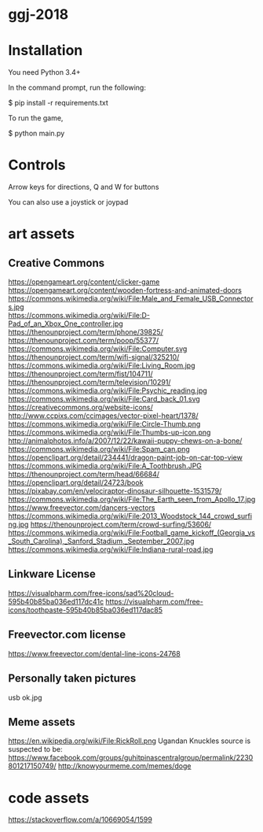 # ggj-2018

# Installation

You need Python 3.4+

In the command prompt, run the following:

$ pip install -r requirements.txt

To run the game,

$ python main.py

# Controls

Arrow keys for directions, Q and W for buttons

You can also use a joystick or joypad

# art assets

## Creative Commons
https://opengameart.org/content/clicker-game  
https://opengameart.org/content/wooden-fortress-and-animated-doors  
https://commons.wikimedia.org/wiki/File:Male_and_Female_USB_Connectors.jpg  
https://commons.wikimedia.org/wiki/File:D-Pad_of_an_Xbox_One_controller.jpg
https://thenounproject.com/term/phone/39825/
https://thenounproject.com/term/poop/55377/
https://commons.wikimedia.org/wiki/File:Computer.svg
https://thenounproject.com/term/wifi-signal/325210/
https://commons.wikimedia.org/wiki/File:Living_Room.jpg
https://thenounproject.com/term/fist/104711/
https://thenounproject.com/term/television/10291/
https://commons.wikimedia.org/wiki/File:Psychic_reading.jpg
https://commons.wikimedia.org/wiki/File:Card_back_01.svg
https://creativecommons.org/website-icons/
http://www.ccpixs.com/ccimages/vector-pixel-heart/1378/
https://commons.wikimedia.org/wiki/File:Circle-Thumb.png
https://commons.wikimedia.org/wiki/File:Thumbs-up-icon.png
http://animalphotos.info/a/2007/12/22/kawaii-puppy-chews-on-a-bone/
https://commons.wikimedia.org/wiki/File:Spam_can.png
https://openclipart.org/detail/234441/dragon-paint-job-on-car-top-view
https://commons.wikimedia.org/wiki/File:A_Toothbrush.JPG
https://thenounproject.com/term/head/66684/
https://openclipart.org/detail/24723/book
https://pixabay.com/en/velociraptor-dinosaur-silhouette-1531579/
https://commons.wikimedia.org/wiki/File:The_Earth_seen_from_Apollo_17.jpg
https://www.freevector.com/dancers-vectors
https://commons.wikimedia.org/wiki/File:2013_Woodstock_144_crowd_surfing.jpg
https://thenounproject.com/term/crowd-surfing/53606/
https://commons.wikimedia.org/wiki/File:Football_game_kickoff_(Georgia_vs_South_Carolina),_Sanford_Stadium,_September_2007.jpg
https://commons.wikimedia.org/wiki/File:Indiana-rural-road.jpg

## Linkware License
https://visualpharm.com/free-icons/sad%20cloud-595b40b85ba036ed117dc41c
https://visualpharm.com/free-icons/toothpaste-595b40b85ba036ed117dac85

## Freevector.com license
https://www.freevector.com/dental-line-icons-24768

## Personally taken pictures
usb ok.jpg

## Meme assets
https://en.wikipedia.org/wiki/File:RickRoll.png
Ugandan Knuckles source is suspected to be: https://www.facebook.com/groups/guhitpinascentralgroup/permalink/2230801217150749/
http://knowyourmeme.com/memes/doge

# code assets
https://stackoverflow.com/a/10669054/1599